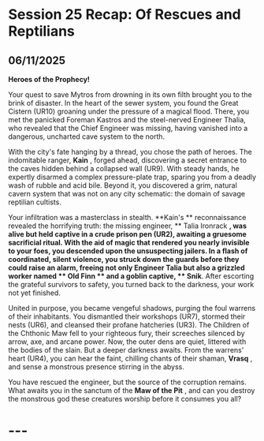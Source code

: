 # Session 25 Recap: Of Rescues and Reptilians

## **06/11/2025**

 **Heroes of the Prophecy\!**

Your quest to save Mytros from drowning in its own filth brought you to the brink of disaster. In the heart of the sewer system, you found the Great Cistern (UR10) groaning under the pressure of a magical flood. There, you met the panicked Foreman Kastros and the steel-nerved Engineer Thalia, who revealed that the Chief Engineer was missing, having vanished into a dangerous, uncharted cave system to the north.

With the city's fate hanging by a thread, you chose the path of heroes. The indomitable ranger, **Kain** , forged ahead, discovering a secret entrance to the caves hidden behind a collapsed wall (UR9). With steady hands, he expertly disarmed a complex pressure-plate trap, sparing you from a deadly wash of rubble and acid bile. Beyond it, you discovered a grim, natural cavern system that was not on any city schematic: the domain of savage reptilian cultists.

Your infiltration was a masterclass in stealth. **Kain's ** reconnaissance revealed the horrifying truth: the missing engineer, ** Talia Ironrack **, was alive but held captive in a crude prison pen (UR2), awaiting a gruesome sacrificial ritual. With the aid of magic that rendered you nearly invisible to your foes, you descended upon the unsuspecting jailers. In a flash of coordinated, silent violence, you struck down the guards before they could raise an alarm, freeing not only Engineer Talia but also a grizzled worker named ** Old Finn ** and a goblin captive, ** Snik**. After escorting the grateful survivors to safety, you turned back to the darkness, your work not yet finished.

United in purpose, you became vengeful shadows, purging the foul warrens of their inhabitants. You dismantled their workshops (UR7), stormed their nests (UR6), and cleansed their profane hatcheries (UR3). The Children of the Chthonic Maw fell to your righteous fury, their screeches silenced by arrow, axe, and arcane power. Now, the outer dens are quiet, littered with the bodies of the slain. But a deeper darkness awaits. From the warrens' heart (UR4), you can hear the faint, chilling chants of their shaman, **Vrasq** , and sense a monstrous presence stirring in the abyss.

You have rescued the engineer, but the source of the corruption remains. What awaits you in the sanctum of the **Maw of the Pit** , and can you destroy the monstrous god these creatures worship before it consumes you all?

# ---
